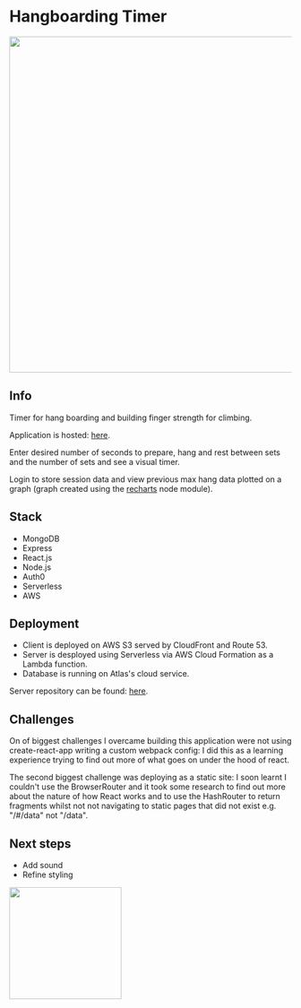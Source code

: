 # Hangboarding Timer

<img src="https://s3-eu-west-1.amazonaws.com/mswann.dev/hangboard-timer-gif-cropped.gif" width="600" />

## Info

Timer for hang boarding and building finger strength for climbing.

Application is hosted: [here](timer.mswann.dev).

Enter desired number of seconds to prepare, hang and rest between sets and the number of sets and see a visual timer.

Login to store session data and view previous max hang data plotted on a graph (graph created using the [recharts]('recharts.org') node module).

## Stack 

- MongoDB
- Express
- React.js
- Node.js
- Auth0
- Serverless
- AWS

## Deployment

- Client is deployed on AWS S3 served by CloudFront and Route 53.
- Server is desployed using Serverless via AWS Cloud Formation as a Lambda function.
- Database is running on Atlas's cloud service.

Server repository can be found: [here](https://github.com/michaelfswann).

## Challenges

On of biggest challenges I overcame building this application were not using create-react-app writing a custom webpack config: I did this as a learning experience trying to find out more of what goes on under the hood of react.

The second biggest challenge was deploying as a static site: I soon learnt I couldn't use the BrowserRouter and it took some research to find out more about the nature of how React works and to use the HashRouter to return fragments whilst not not navigating to static pages that did not exist e.g. "/#/data" not "/data".


## Next steps

- Add sound
- Refine styling

<img src="https://i.ibb.co/5GwLQ1d/20210128-164954.jpg" width="200" height="200" />

